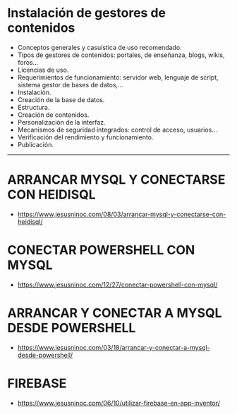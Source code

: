 # Instalación de gestores de contenidos
- Conceptos generales y casuística de uso recomendado.
- Tipos de gestores de contenidos: portales, de enseñanza, blogs, wikis, foros…
- Licencias de uso.
- Requerimientos de funcionamiento: servidor web, lenguaje de script, sistema gestor de bases de datos,…
- Instalación.
- Creación de la base de datos.
- Estructura.
- Creación de contenidos.
- Personalización de la interfaz.
- Mecanismos de seguridad integrados: control de acceso, usuarios…
- Verificación del rendimiento y funcionamiento.
- Publicación. 

--------------------

# ARRANCAR MYSQL Y CONECTARSE CON HEIDISQL
* https://www.jesusninoc.com/08/03/arrancar-mysql-y-conectarse-con-heidisql/ 

# CONECTAR POWERSHELL CON MYSQL
* https://www.jesusninoc.com/12/27/conectar-powershell-con-mysql/

# ARRANCAR Y CONECTAR A MYSQL DESDE POWERSHELL
* https://www.jesusninoc.com/03/18/arrancar-y-conectar-a-mysql-desde-powershell/

# FIREBASE
* https://www.jesusninoc.com/06/10/utilizar-firebase-en-app-inventor/
